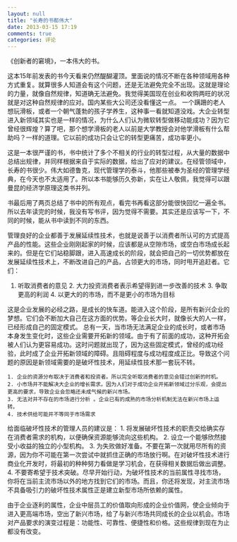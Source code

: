 ```yaml
---
layout: null
title: "长寿的书都伟大"
date: 2013-03-15 17:19
comments: true
categories: 评论
---
```



《创新者的窘境》，一本伟大的书。

这本15年前发表的书今天看来仍然醍醐灌顶。里面说的情况不断在各种领域用各种方式重复。就算很多人知道会有这个问题，还是无法避免完全不出现。这就是理论的力量，就像自然规律，知道确无法避免。我觉得美国现在创业和收购两旺的状况就是对这种自然规律的应对。国内某些大公司还没看懂这一点。
一个蹒跚的老人想玩滑板，或者一个朝气蓬勃的孩子学养生，这种事一看就知道没戏。大企业转型进入新领域其实也是一样的情况，为什么人们认为微软转型做移动能成功？因为它曾经很辉煌？算了吧，那个想学滑板的老人以前是大学教授会对他学滑板有什么帮助吗？一样的道理。它以前的成功只会让它的转型更痛苦，成功率更小。

这是一本很严谨的书，书中统计了多个不相关的行业的转型过程，从大量的数据中总结出规律，并同样根据来自于实际的数据，给出了应对的建议。在经管领域中，长寿的书很少。伟大如德鲁克，现代管理学的泰斗，他那些被奉为圣经的管理学经典，在今天也不太适用了。所以本书能够历久弥新，实在让人敬佩，我觉得可以跟曼昆的经济学原理这类书并列。

书最后用了两页总结了书中的所有观点，看完书再看这部分能很快回忆一遍全书。所以去年读完的时候，我没有写书评，因为觉得不需要。其实还是应该写一下，不同的时候，能从书中读到不同的东西。

管理良好的企业都善于发展延续性技术，也就是说善于以消费者所认可的方式提高产品的性能。这些企业刚刚起家的时候，应该都是从空隙市场，或空白市场成长起来的。但是在它们站稳脚跟，进入高速成长的阶段，就会把自己的一切优势都放在发展延续性技术上，不断改进自己的产品，占领更大的市场，同时甩开追赶者。它们：

  1. 听取消费者的意见
	2. 大力投资消费者表示希望得到进一步改善的技术
	3. 争取更高的利润
	4. 以更大的的市场，而不是更小的市场为目标

这是企业发展的必经之路，是成长的快车道。能进入这个阶段，是所有新兴企业的梦想。它们会不断加大自己在这方面的优势。等企业长大时，就像长大的人一样，已经形成自己的固定模式。
总有一天，当市场无法满足企业的成长时，或者市场本身发生变化时，这些企业需要开拓新的领域。由于有了前面的成功，这种开拓会被人们认为更容易成功。这时问题就出现了，因为这些固定模式，曾经的成功经验，此时成了企业开拓新领域的障碍。且阻碍程度与成功程度成正比。导致这个问题的原因是新领域需要的是破坏性技术，用延续性技术那一套玩不转。

	1. 企业的资源分布取决于消费者和投资者。所以完全听取消费者的意见会错过创新的时机。
	2. 小市场并不能解决大企业的增长需求。因为人们对于成功企业开拓新领域过分乐观，会提出更高的要求，导致企业会忽略还未成气候的新兴市场。
	3. 无法对并不存在的市场进行分析 。企业已有的成熟的市场分析机制无法在新兴市场上运转。
	4. 技术供给可能并不等同于市场需求

给面临破坏性技术的管理人员的建议是： 
	1. 将发展破坏性技术的职责交给确实存在消费者需求的机构，以便确保资源能够流向这些机构。 
	2. 设立一个能够欣然接受小收益的独立的小型机构。 
	3. 为失败做好准备。不要在第一次就用尽所有的资源，因为你不可能在第一次尝试中就抓住正确的市场放行啊。在对破坏性技术进行商业化开发时，将最初的种种努力看做是学习机会，在获得相关数据后做出调整。 
	4. 不要寄希望于技术突破。尽早开始行动，为破坏性技术的当前属性寻找市场，你将在当前主流市场以外的地方找到它们的市场。而且，你还将发现，对主流市场不具备吸引力的破坏性技术属性正是建立新型市场所依赖的属性。 

由于企业逐利的属性，企业中层员工的价值取向形成的企业价值网，使企业倾向于进入更高端市场，空出了新兴市场，给了与新兴市场共同成长的企业以机会。市场对产品要求的演变过程是：功能性、可靠性、便捷性和价格。这些规律到现在为止都没有改变。



